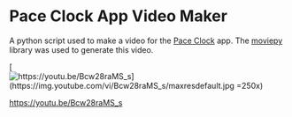 # Pace Clock App Video Maker
A python script used to make a video for the [Pace Clock](https://apps.apple.com/us/app/pace-clock/id6473059084) app. The [moviepy](https://zulko.github.io/moviepy/) library was used to generate this video.

[![https://youtu.be/Bcw28raMS_s](https://img.youtube.com/vi/Bcw28raMS_s/maxresdefault.jpg =250x)](https://youtu.be/Bcw28raMS_s)

https://youtu.be/Bcw28raMS_s
